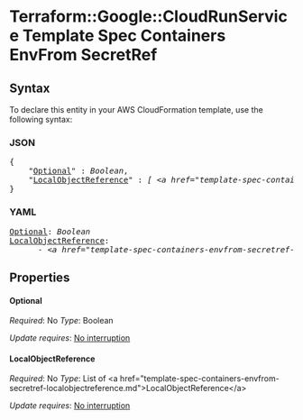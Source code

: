 # Terraform::Google::CloudRunService Template Spec Containers EnvFrom SecretRef

## Syntax

To declare this entity in your AWS CloudFormation template, use the following syntax:

### JSON

<pre>
{
    "<a href="#optional" title="Optional">Optional</a>" : <i>Boolean</i>,
    "<a href="#localobjectreference" title="LocalObjectReference">LocalObjectReference</a>" : <i>[ &lt;a href=&#34;template-spec-containers-envfrom-secretref-localobjectreference.md&#34;&gt;LocalObjectReference&lt;/a&gt;, ... ]</i>
}
</pre>

### YAML

<pre>
<a href="#optional" title="Optional">Optional</a>: <i>Boolean</i>
<a href="#localobjectreference" title="LocalObjectReference">LocalObjectReference</a>: <i>
      - &lt;a href=&#34;template-spec-containers-envfrom-secretref-localobjectreference.md&#34;&gt;LocalObjectReference&lt;/a&gt;</i>
</pre>

## Properties

#### Optional

_Required_: No
_Type_: Boolean

_Update requires_: [No interruption](https://docs.aws.amazon.com/AWSCloudFormation/latest/UserGuide/using-cfn-updating-stacks-update-behaviors.html#update-no-interrupt)

#### LocalObjectReference

_Required_: No
_Type_: List of &lt;a href=&#34;template-spec-containers-envfrom-secretref-localobjectreference.md&#34;&gt;LocalObjectReference&lt;/a&gt;

_Update requires_: [No interruption](https://docs.aws.amazon.com/AWSCloudFormation/latest/UserGuide/using-cfn-updating-stacks-update-behaviors.html#update-no-interrupt)

